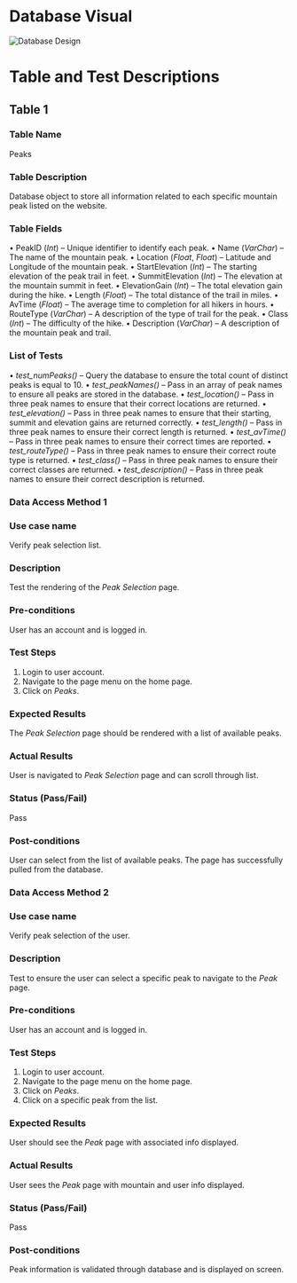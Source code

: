 # Database Visual
![Database Design](https://user-images.githubusercontent.com/104743365/199325220-3112257c-4322-4e7c-8f99-c092316cd203.JPG)

# Table and Test Descriptions

## Table 1

### Table Name
  Peaks
### Table Description
  Database object to store all information related to each specific mountain peak listed on the website.
### Table Fields
  •	PeakID (*Int*) – Unique identifier to identify each peak.
  •	Name (*VarChar*) – The name of the mountain peak.
  •	Location (*Float*, *Float*) – Latitude and Longitude of the mountain peak.
  •	StartElevation (*Int*) – The starting elevation of the peak trail in feet.
  •	SummitElevation (*Int*) – The elevation at the mountain summit in feet.
  •	ElevationGain (*Int*) – The total elevation gain during the hike.
  •	Length (*Float*) – The total distance of the trail in miles.
  •	AvTime (*Float*) – The average time to completion for all hikers in hours.
  •	RouteType (*VarChar*) – A description of the type of trail for the peak.
  •	Class (*Int*) – The difficulty of the hike.
  •	Description (*VarChar*) – A description of the mountain peak and trail.
### List of Tests
  •	*test_numPeaks()* – Query the database to ensure the total count of distinct peaks is equal to 10.
  •	*test_peakNames()* – Pass in an array of peak names to ensure all peaks are stored in the database.
  •	*test_location()* – Pass in three peak names to ensure that their correct locations are returned.
  •	*test_elevation()* – Pass in three peak names to ensure that their starting, summit and elevation gains are returned correctly.
  •	*test_length()* – Pass in three peak names to ensure their correct length is returned.
  •	*test_avTime()* – Pass in three peak names to ensure their correct times are reported.
  •	*test_routeType()* – Pass in three peak names to ensure their correct route type is returned.
  •	*test_class()* – Pass in three peak names to ensure their correct classes are returned.
  •	*test_description()* – Pass in three peak names to ensure their correct description is returned.

### Data Access Method 1

### Use case name
  Verify peak selection list.
### Description
  Test the rendering of the *Peak Selection* page.
### Pre-conditions
  User has an account and is logged in.
### Test Steps
  1. Login to user account.
  2. Navigate to the page menu on the home page.
  3. Click on *Peaks*.
### Expected Results
  The *Peak Selection* page should be rendered with a list of available peaks.
### Actual Results
  User is navigated to *Peak Selection* page and can scroll through list.
### Status (Pass/Fail)
  Pass
### Post-conditions
  User can select from the list of available peaks.  The page has successfully pulled from the database.

### Data Access Method 2

### Use case name
  Verify peak selection of the user.
### Description
  Test to ensure the user can select a specific peak to navigate to the *Peak* page.
### Pre-conditions
  User has an account and is logged in.
### Test Steps
  1. Login to user account.
  2. Navigate to the page menu on the home page.
  3. Click on *Peaks*.
  4. Click on a specific peak from the list.
### Expected Results
  User should see the *Peak* page with associated info displayed.
### Actual Results
  User sees the *Peak* page with mountain and user info displayed.
### Status (Pass/Fail)
  Pass
### Post-conditions
  Peak information is validated through database and is displayed on screen.  
